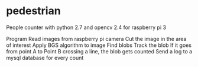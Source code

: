 # pedestrian
People counter with python 2.7 and opencv 2.4 for raspberry pi 3

Program 
Read images from raspberry pi camera
Cut the image in the area of interest
Apply BGS algorithm to image
Find blobs
Track the blob
If it goes from point A to Point B crossing a line, the blob gets counted
Send a log to a mysql database for every count


